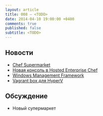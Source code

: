 ```yaml
---
layout: article
title: 008 — <TODO>
date: 2014-04-10 19:00:00 +0400
comments: true
published: false
subtitle: <TODO>
---
```


## Новости
* [Chef Supermarket](http://lists.opscode.com/sympa/arc/chef/2014-03/msg00329.html)
* [Новая консоль в Hosted Enterprise Chef](http://www.getchef.com/blog/2014/04/02/chef-management-console-released-to-hosted-enterprise-chef)
* [Windows Management Framework](http://blogs.technet.com/b/windowsserver/archive/2014/04/03/windows-management-framework-v5-preview.aspx)
* [Vagrant box для HyperV](http://vagrantbox.msopentech.com/)

## Обсуждение

* Новый супермаркет
